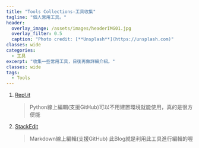 ```yaml
---
title: "Tools Collections-工具收集"
tagline: "個人常用工具。"
header:
  overlay_image: /assets/images/headerIMG01.jpg
  overlay_filter: 0.5
  caption: "Photo credit: [**Unsplash**](https://unsplash.com)"
classes: wide
categories:
  - 工具
excerpt: "收集一些常用工具，日後再做詳細介紹。"
classes: wide
tags:
  - Tools
---
```


1. [Repl.it](https://repl.it/)
	>Python線上編輯(支援GitHub)可以不用建置環境就能使用，真的是很方便能
3. [StackEdit](Stackedit.io)
	> Markdown線上編輯(支援GitHub)
	此Blog就是利用此工具進行編輯的喔
<!--stackedit_data:
eyJoaXN0b3J5IjpbMTUzMDk0MjQ3OSwtNTk1ODM1NTI5XX0=
-->